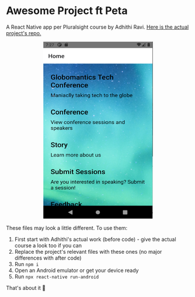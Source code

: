 # Awesome Project ft Peta
A React Native app per Pluralsight course by Adhithi Ravi. [Here is the actual project's repo.](https://github.com/adhithiravi/React-Native-Component-Playbook)

<p align="center"> 
  <img height="485" width="300" src="https://github.com/peta-byte/Awesome-Project-ft-Peta/blob/master/awesome-project.png?raw=true" /> 
</p>

These files may look a little different. To use them:

1. First start with Adhithi's actual work (before code) - give the actual course a look too if you can
2. Replace the project's relevant files with these ones (no major differences with after code)
3. Run `npm i`
4. Open an Android emulator or get your device ready
5. Run `npx react-native run-android`

That's about it 🤔


